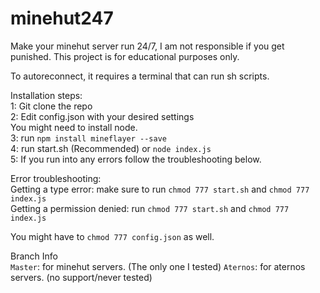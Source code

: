 # minehut247
Make your minehut server run 24/7, I am not responsible if you get punished. This project is for educational purposes only.

To autoreconnect, it requires a terminal that can run sh scripts.


Installation steps:
<br>
1: Git clone the repo
<br>
2: Edit config.json with your desired settings
<br>
You might need to install node.
<br>
3: run `npm install mineflayer --save`
<br>
4: run start.sh (Recommended) or `node index.js`
<br>
5: If you run into any errors follow the troubleshooting below.
<br>

Error troubleshooting:
<br>
Getting a type error: make sure to run `chmod 777 start.sh` and `chmod 777 index.js`
<br>
Getting a permission denied: run `chmod 777 start.sh` and `chmod 777 index.js`
<br>

You might have to `chmod 777 config.json` as well.


Branch Info
<br>
`Master`: for minehut servers. (The only one I tested)
`Aternos`: for aternos servers. (no support/never tested)
